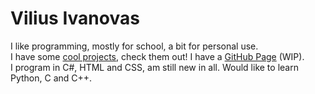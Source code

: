 # Vilius Ivanovas

I like programming, mostly for school, a bit for personal use. <br>
I have some [cool projects](https://github.com/ViliusIvanovas/Bad-Apple-CSharp), check them out! I have a [GitHub Page](https://viliusivanovas.github.io/) (WIP). <br>
I program in C#, HTML and CSS, am still new in all. Would like to learn Python, C and C++. <br>
